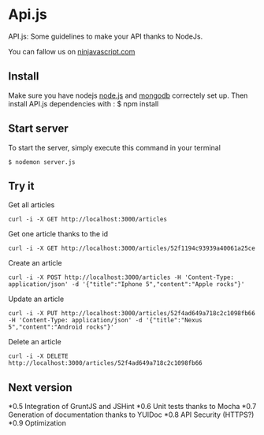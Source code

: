 ﻿Api.js
======

API.js: Some guidelines to make your API thanks to NodeJs.

You can fallow us on [ninjavascript.com](http://www.ninjavascript.com)

Install
-------

Make sure you have nodejs [node.js](http://nodejs.org) and [mongodb](http://mongodb.org) correctely set up.
Then install API.js dependencies with :
	$ npm install

Start server
------------

To start the server, simply execute this command in your terminal

	$ nodemon server.js
	

Try it
------------

Get all articles

	curl -i -X GET http://localhost:3000/articles

Get one article thanks to the id

	curl -i -X GET http://localhost:3000/articles/52f1194c93939a40061a25ce

Create an article

	curl -i -X POST http://localhost:3000/articles -H 'Content-Type: application/json' -d '{"title":"Iphone 5","content":"Apple rocks"}'

Update an article

	curl -i -X PUT http://localhost:3000/articles/52f4ad649a718c2c1098fb66 -H 'Content-Type: application/json' -d '{"title":"Nexus 5","content":"Android rocks"}'

Delete an article

	curl -i -X DELETE http://localhost:3000/articles/52f4ad649a718c2c1098fb66

Next version
------------

*0.5 Integration of GruntJS and JSHint
*0.6 Unit tests thanks to Mocha
*0.7 Generation of documentation thanks to YUIDoc
*0.8 API Security (HTTPS?)
*0.9 Optimization